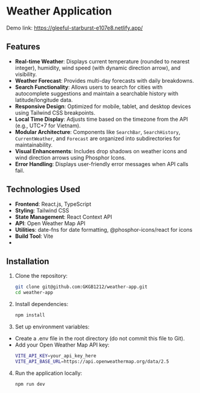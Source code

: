 # Weather Application
Demo link: https://gleeful-starburst-e107e8.netlify.app/
## Features
- **Real-time Weather**: Displays current temperature (rounded to nearest integer), humidity, wind speed (with dynamic direction arrow), and visibility.
- **Weather Forecast**: Provides multi-day forecasts with daily breakdowns.
- **Search Functionality**: Allows users to search for cities with autocomplete suggestions and maintain a searchable history with latitude/longitude data.
- **Responsive Design**: Optimized for mobile, tablet, and desktop devices using Tailwind CSS breakpoints.
- **Local Time Display**: Adjusts time based on the timezone from the API (e.g., UTC+7 for Vietnam).
- **Modular Architecture**: Components like `SearchBar`, `SearchHistory`, `CurrentWeather`, and `Forecast` are organized into subdirectories for maintainability.
- **Visual Enhancements**: Includes drop shadows on weather icons and wind direction arrows using Phosphor Icons.
- **Error Handling**: Displays user-friendly error messages when API calls fail.

## Technologies Used
- **Frontend**: React.js, TypeScript
- **Styling**: Tailwind CSS
- **State Management**: React Context API
- **API**: Open Weather Map API
- **Utilities**: date-fns for date formatting, @phosphor-icons/react for icons
- **Build Tool**: Vite
- 
## Installation

1. Clone the repository:
   ```bash
   git clone git@github.com:GKGB1212/weather-app.git
   cd weather-app
2. Install dependencies:
   ```bash
   npm install
3. Set up environment variables:
  - Create a .env file in the root directory (do not commit this file to Git).
  - Add your Open Weather Map API key:
    ```bash
    VITE_API_KEY=your_api_key_here
    VITE_API_BASE_URL=https://api.openweathermap.org/data/2.5
4. Run the application locally:
    ```bash
    npm run dev
